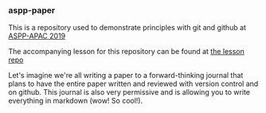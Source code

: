 ### aspp-paper 

This is a repository used to demonstrate principles with git and github at
[ASPP-APAC 2019](https://scipy-school.org/)

The accompanying lesson for this repository can be found at [the lesson
repo](https://github.com/munkm/git-github-tutorial/)

Let's imagine we're all writing a paper to a forward-thinking journal that plans
to have the entire paper written and reviewed with version control and on
github. This journal is also very permissive and is allowing you to write
everything in markdown (wow! So cool!).  
